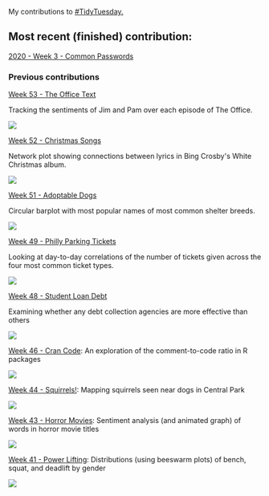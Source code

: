 My contributions to [#TidyTuesday.](https://github.com/rfordatascience/tidytuesday)

## Most recent (finished) contribution:
[2020 - Week 3 - Common Passwords]()

### Previous contributions
[Week 53 - The Office Text](https://github.com/ekholme/TidyTuesday/blob/master/53%20-%20the%20office/jim%20pam%20script.Rmd)

Tracking the sentiments of Jim and Pam over each episode of The Office.

![](https://github.com/ekholme/TidyTuesday/blob/master/53%20-%20the%20office/jim_pam_sentiments.jpg)

[Week 52 - Christmas Songs](https://github.com/ekholme/TidyTuesday/blob/master/52%20-%20christmas%20songs/christmas%20songs%20script.R)

Network plot showing connections between lyrics in Bing Crosby's White Christmas album.

![](https://github.com/ekholme/TidyTuesday/blob/master/52%20-%20christmas%20songs/cosby_network.jpeg)

[Week 51 - Adoptable Dogs](https://github.com/ekholme/TidyTuesday/blob/master/51%20-%20adoptable%20dogs/adoptable%20dogs%20script.R)

Circular barplot with most popular names of most common shelter breeds.

![](https://github.com/ekholme/TidyTuesday/blob/master/51%20-%20adoptable%20dogs/dog_names.jpeg)

[Week 49 - Philly Parking Tickets](https://github.com/ekholme/TidyTuesday/blob/master/49%20-%20philly%20parking/philly%20parking%20script.R)

Looking at day-to-day correlations of the number of tickets given across the four most common ticket types.

![](https://github.com/ekholme/TidyTuesday/blob/master/49%20-%20philly%20parking/philly%20parking%20viz.jpeg)

[Week 48 - Student Loan Debt](https://github.com/ekholme/TidyTuesday/blob/master/48%20-%20student%20loan%20debt/student%20loan%20viz.Rmd)

Examining whether any debt collection agencies are more effective than others

![](https://github.com/ekholme/TidyTuesday/blob/master/48%20-%20student%20loan%20debt/debt_viz.jpeg)

[Week 46 - Cran Code](https://github.com/ekholme/TidyTuesday/tree/master/46%20-%20cran%20code):
An exploration of the comment-to-code ratio in R packages

![](https://github.com/ekholme/TidyTuesday/blob/master/46%20-%20cran%20code/cran_plot.jpeg)

[Week 44 - Squirrels!](https://github.com/ekholme/TidyTuesday/tree/master/44%20-%20squirrels):
Mapping squirrels seen near dogs in Central Park

![](https://github.com/ekholme/TidyTuesday/blob/master/44%20-%20squirrels/squirrels_crop.jpeg)

[Week 43 - Horror Movies](https://github.com/ekholme/TidyTuesday/tree/master/43%20-%20horror%20movies):
Sentiment analysis (and animated graph) of words in horror movie titles

![](https://github.com/ekholme/TidyTuesday/blob/master/43%20-%20horror%20movies/horror_movies.gif)

[Week 41 - Power Lifting](https://github.com/ekholme/TidyTuesday/tree/master/41%20-%20powerlifting):
Distributions (using beeswarm plots) of bench, squat, and deadlift by gender

![](https://github.com/ekholme/TidyTuesday/blob/master/41%20-%20powerlifting/gender_vios.jpeg)
